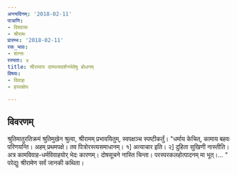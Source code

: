 ```yaml
---
अन्त्यदिनम्: '2018-02-11'
पात्राणि:
- विश्वासः
- श्रीरामः
प्रारम्भः: '2018-02-11'
रसः_भावः:
- शान्तः
रस्यता: ४
title: श्रीरामाय दाम्पत्यदर्शनभेदेषु बोधनम्
विषयः:
- विवाहः
- हस्तक्षेपः

---
```


## विवरणम्
श्रुतिमातुरतिक्रमं श्रुतिमुखेन श्रुत्वा, श्रीरामम् प्रभावयितुम्, स्वपक्षञ्च स्पष्टीकर्तुं।
"धर्माय केचित्, कामाय बहवः परिणयन्ति। अहम् प्रथमपक्षे। तव पित्रोरस्त्यसमाधानम्। १] अत्याचार इति। २] दुहिता सुखिणी नास्तीति। अत्र कामविवाह-धर्मविवाहयोर् भेदः कारणम्। दोषसूचने नास्ति चिन्ता। परस्परकलहोत्पादनम् मा भूत्।… "
परेद्युः श्रीरामेण सर्वं जानकी कथिता।

